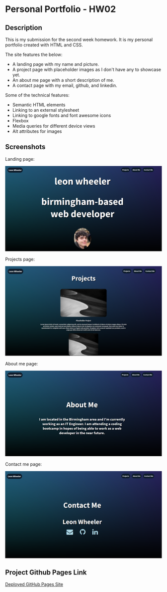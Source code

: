 # Personal Portfolio - HW02

## Description

This is my submission for the second week homework. It is my personal portfolio created with HTML and CSS.

The site features the below:

- A landing page with my name and picture.
- A project page with placeholder images as I don't have any to showcase yet.
- An about me page with a short description of me.
- A contact page with my email, github, and linkedin.

Some of the technical features:

- Semantic HTML elements
- Linking to an external stylesheet
- Linking to google fonts and font awesome icons
- Flexbox
- Media queries for different device views
- Alt attributes for images

## Screenshots

Landing page:

![Alt text](./Assets/images/landingpage.png "Landing page")

Projects page:

![Alt text](./Assets/images/projectspage.png "Projects page")

About me page:

![Alt text](./Assets/images/aboutmepage.png "About me page")

Contact me page:

![Alt text](./Assets/images/contactmepage.png "Contact me page")

## Project Github Pages Link

[Deployed GitHub Pages Site](https://leon3005.github.io/Personal_Portfolio/)
